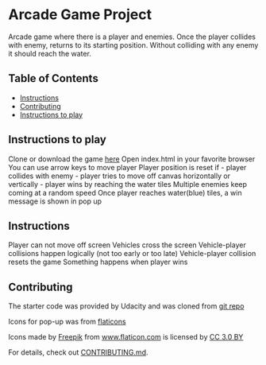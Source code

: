 # Arcade Game Project

Arcade game where there is a player and enemies. Once the player collides with enemy, returns to its starting position. Without colliding with any enemy it should reach the water.

## Table of Contents

* [Instructions](#instructions)
* [Contributing](#contributing)
* [Instructions to play](#instructionsToPlay)

## Instructions to play

Clone or download the game [here](https://github.com/div88/arcade-game.git)
Open index.html in your favorite browser
You can use arrow keys to move player
Player position is reset if
    - player collides with enemy
    - player tries to move off canvas horizontally or vertically
    - player wins by reaching the water tiles
Multiple enemies keep coming at a random speed
Once player reaches water(blue) tiles, a win message is shown in pop up 

## Instructions

Player can not move off screen
Vehicles cross the screen
Vehicle-player collisions happen logically (not too early or too late)
Vehicle-player collision resets the game
Something happens when player wins

## Contributing

The starter code was provided by Udacity and was cloned from [git repo](https://github.com/udacity/frontend-nanodegree-arcade-game)

Icons for pop-up was from [flaticons](https://www.flaticon.com/) 

<div>Icons made by <a href="http://www.freepik.com" title="Freepik">Freepik</a> from <a href="https://www.flaticon.com/" title="Flaticon">www.flaticon.com</a> is licensed by <a href="http://creativecommons.org/licenses/by/3.0/" title="Creative Commons BY 3.0" target="_blank">CC 3.0 BY</a></div>

For details, check out [CONTRIBUTING.md](CONTRIBUTING.md).
